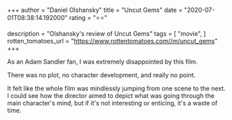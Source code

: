 +++
author = "Daniel Olshansky"
title = "Uncut Gems"
date = "2020-07-01T08:38:14.192000"
rating = "⭐⭐"

description = "Olshansky's review of Uncut Gems"
tags = [
    "movie",
]
rotten_tomatoes_url = "https://www.rottentomatoes.com//m/uncut_gems"
+++

As an Adam Sandler fan, I was extremely disappointed by this film.

There was no plot, no character development, and really no point.

It felt like the whole film was mindlessly jumping from one scene to the next. I could see how the director aimed to depict what was going through the main character's mind, but if it's not interesting or enticing, it's a waste of time.
